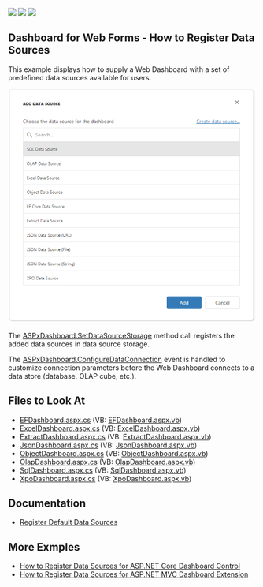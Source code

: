 <!-- default badges list -->
![](https://img.shields.io/endpoint?url=https://codecentral.devexpress.com/api/v1/VersionRange/218993704/20.2.6%2B)
[![](https://img.shields.io/badge/Open_in_DevExpress_Support_Center-FF7200?style=flat-square&logo=DevExpress&logoColor=white)](https://supportcenter.devexpress.com/ticket/details/T830407)
[![](https://img.shields.io/badge/📖_How_to_use_DevExpress_Examples-e9f6fc?style=flat-square)](https://docs.devexpress.com/GeneralInformation/403183)
<!-- default badges end -->

## Dashboard for Web Forms - How to Register Data Sources

This example displays how to supply a Web Dashboard with a set of predefined data sources available for users.

![web-dashboard-data-sources](web-dashboard-data-sources.png)

The [ASPxDashboard.SetDataSourceStorage](https://docs.devexpress.com/Dashboard/DevExpress.DashboardWeb.ASPxDashboard.SetDataSourceStorage(DevExpress.DashboardWeb.IDataSourceStorage)) method call registers the added data sources in data source storage.

The [ASPxDashboard.ConfigureDataConnection](https://docs.devexpress.com/Dashboard/DevExpress.DashboardWeb.ASPxDashboard.ConfigureDataConnection) event is handled to customize connection parameters before the Web Dashboard connects to a data store (database, OLAP cube, etc.).

<!-- default file list -->
## Files to Look At

* [EFDashboard.aspx.cs](./CS/WebFormsDashboardDataSources/Pages/EFDashboard.aspx.cs) (VB: [EFDashboard.aspx.vb](./VB/WebFormsDashboardDataSources/Pages/EFDashboard.aspx.vb))
* [ExcelDashboard.aspx.cs](./CS/WebFormsDashboardDataSources/Pages/ExcelDashboard.aspx.cs) (VB: [ExcelDashboard.aspx.vb](./VB/WebFormsDashboardDataSources/Pages/ExcelDashboard.aspx.vb))
* [ExtractDashboard.aspx.cs](./CS/WebFormsDashboardDataSources/Pages/ExtractDashboard.aspx.cs) (VB: [ExtractDashboard.aspx.vb](./VB/WebFormsDashboardDataSources/Pages/ExtractDashboard.aspx.vb))
* [JsonDashboard.aspx.cs](./CS/WebFormsDashboardDataSources/Pages/JsonDashboard.aspx.cs) (VB: [JsonDashboard.aspx.vb](./VB/WebFormsDashboardDataSources/Pages/JsonDashboard.aspx.vb))
* [ObjectDashboard.aspx.cs](./CS/WebFormsDashboardDataSources/Pages/ObjectDashboard.aspx.cs) (VB: [ObjectDashboard.aspx.vb](./VB/WebFormsDashboardDataSources/Pages/ObjectDashboard.aspx.vb))
* [OlapDashboard.aspx.cs](./CS/WebFormsDashboardDataSources/Pages/OlapDashboard.aspx.cs) (VB: [OlapDashboard.aspx.vb](./VB/WebFormsDashboardDataSources/Pages/OlapDashboard.aspx.vb))
* [SqlDashboard.aspx.cs](./CS/WebFormsDashboardDataSources/Pages/SqlDashboard.aspx.cs) (VB: [SqlDashboard.aspx.vb](./VB/WebFormsDashboardDataSources/Pages/SqlDashboard.aspx.vb))
* [XpoDashboard.aspx.cs](./CS/WebFormsDashboardDataSources/Pages/XpoDashboard.aspx.cs) (VB: [XpoDashboard.aspx.vb](./VB/WebFormsDashboardDataSources/Pages/XpoDashboard.aspx.vb))
<!-- default file list end-->

## Documentation

- [Register Default Data Sources](https://docs.devexpress.com/Dashboard/116300/web-dashboard/aspnet-web-forms-dashboard-control/register-default-data-sources)

## More Exmples

- [How to Register Data Sources for ASP.NET Core Dashboard Control](https://github.com/DevExpress-Examples/asp-net-core-dashboard-register-data-sources)
- [How to Register Data Sources for ASP.NET MVC Dashboard Extension](https://github.com/DevExpress-Examples/asp-net-mvc-dashboard-register-data-sources)

